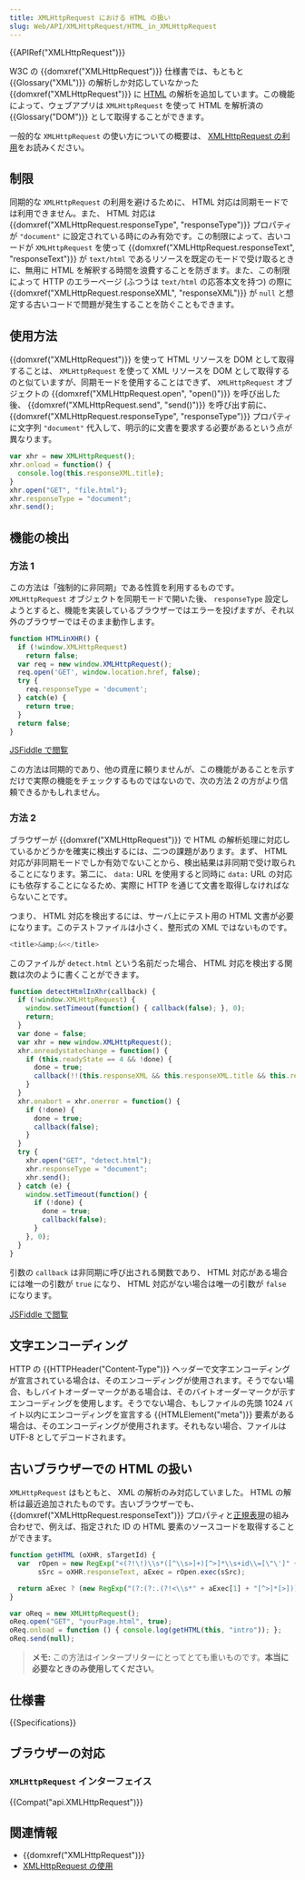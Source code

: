 ```yaml
---
title: XMLHttpRequest における HTML の扱い
slug: Web/API/XMLHttpRequest/HTML_in_XMLHttpRequest
---
```


{{APIRef("XMLHttpRequest")}}

W3C の {{domxref("XMLHttpRequest")}} 仕様書では、もともと {{Glossary("XML")}} の解析しか対応していなかった {{domxref("XMLHttpRequest")}} に [HTML](/ja/docs/Web/HTML) の解析を追加しています。この機能によって、ウェブアプリは `XMLHttpRequest` を使って HTML を解析済の {{Glossary("DOM")}} として取得することができます。

一般的な `XMLHttpRequest` の使い方についての概要は、 [XMLHttpRequest の利用](/ja/docs/Web/API/XMLHttpRequest/Using_XMLHttpRequest)をお読みください。

## 制限

同期的な `XMLHttpRequest` の利用を避けるために、 HTML 対応は同期モードでは利用できません。また、 HTML 対応は {{domxref("XMLHttpRequest.responseType", "responseType")}} プロパティが `"document"` に設定されている時にのみ有効です。この制限によって、古いコードが `XMLHttpRequest` を使って {{domxref("XMLHttpRequest.responseText", "responseText")}} が `text/html` であるリソースを既定のモードで受け取るときに、無用に HTML を解釈する時間を浪費することを防ぎます。また、この制限によって HTTP のエラーページ (ふつうは `text/html` の応答本文を持つ) の際に {{domxref("XMLHttpRequest.responseXML", "responseXML")}} が `null` と想定する古いコードで問題が発生することを防ぐこともできます。

## 使用方法

{{domxref("XMLHttpRequest")}} を使って HTML リソースを DOM として取得することは、 `XMLHttpRequest` を使って XML リソースを DOM として取得するのと似ていますが、同期モードを使用することはできず、 `XMLHttpRequest` オブジェクトの {{domxref("XMLHttpRequest.open", "open()")}} を呼び出した後、 {{domxref("XMLHttpRequest.send", "send()")}} を呼び出す前に、 {{domxref("XMLHttpRequest.responseType", "responseType")}} プロパティに文字列 `"document"` 代入して、明示的に文書を要求する必要があるという点が異なります。

```js
var xhr = new XMLHttpRequest();
xhr.onload = function() {
  console.log(this.responseXML.title);
}
xhr.open("GET", "file.html");
xhr.responseType = "document";
xhr.send();
```

## 機能の検出

### 方法 1

この方法は「強制的に非同期」である性質を利用するものです。 `XMLHttpRequest` オブジェクトを同期モードで開いた後、 `responseType` 設定しようとすると、機能を実装しているブラウザーではエラーを投げますが、それ以外のブラウザーではそのまま動作します。

```js
function HTMLinXHR() {
  if (!window.XMLHttpRequest)
    return false;
  var req = new window.XMLHttpRequest();
  req.open('GET', window.location.href, false);
  try {
    req.responseType = 'document';
  } catch(e) {
    return true;
  }
  return false;
}
```

[JSFiddle で閲覧](https://jsfiddle.net/HTcKP/1/)

この方法は同期的であり、他の資産に頼りませんが、この機能があることを示すだけで実際の機能をチェックするものではないので、次の方法 2 の方がより信頼できるかもしれません。

### 方法 2

ブラウザーが {{domxref("XMLHttpRequest")}} で HTML の解析処理に対応しているかどうかを確実に検出するには、二つの課題があります。まず、 HTML 対応が非同期モードでしか有効でないことから、検出結果は非同期で受け取られることになります。第二に、 `data:` URL を使用すると同時に `data:` URL の対応にも依存することになるため、実際に HTTP を通じて文書を取得しなければならないことです。

つまり、 HTML 対応を検出するには、サーバ上にテスト用の HTML 文書が必要になります。このテストファイルは小さく、整形式の XML ではないものです。

```js
<title>&amp;&<</title>
```

このファイルが `detect.html` という名前だった場合、 HTML 対応を検出する関数は次のように書くことができます。

```js
function detectHtmlInXhr(callback) {
  if (!window.XMLHttpRequest) {
    window.setTimeout(function() { callback(false); }, 0);
    return;
  }
  var done = false;
  var xhr = new window.XMLHttpRequest();
  xhr.onreadystatechange = function() {
    if (this.readyState == 4 && !done) {
      done = true;
      callback(!!(this.responseXML && this.responseXML.title && this.responseXML.title == "&&<"));
    }
  }
  xhr.onabort = xhr.onerror = function() {
    if (!done) {
      done = true;
      callback(false);
    }
  }
  try {
    xhr.open("GET", "detect.html");
    xhr.responseType = "document";
    xhr.send();
  } catch (e) {
    window.setTimeout(function() {
      if (!done) {
        done = true;
        callback(false);
      }
    }, 0);
  }
}
```

引数の `callback` は非同期に呼び出される関数であり、 HTML 対応がある場合には唯一の引数が `true` になり、 HTML 対応がない場合は唯一の引数が `false` になります。

[JSFiddle で閲覧](https://jsfiddle.net/xfvXR/1/)

## 文字エンコーディング

HTTP の {{HTTPHeader("Content-Type")}} ヘッダーで文字エンコーディングが宣言されている場合は、そのエンコーディングが使用されます。そうでない場合、もしバイトオーダーマークがある場合は、そのバイトオーダーマークが示すエンコーディングを使用します。そうでない場合、もしファイルの先頭 1024 バイト以内にエンコーディングを宣言する {{HTMLElement("meta")}} 要素がある場合は、そのエンコーディングが使用されます。それもない場合、ファイルは UTF-8 としてデコードされます。

## 古いブラウザーでの HTML の扱い

`XMLHttpRequest` はもともと、 XML の解析のみ対応していました。 HTML の解析は最近追加されたものです。古いブラウザーでも、 {{domxref("XMLHttpRequest.responseText")}} プロパティと[正規表現](/ja/docs/Web/JavaScript/Guide/Regular_Expressions)の組み合わせで、例えば、指定された ID の HTML 要素のソースコードを取得することができます。

```js
function getHTML (oXHR, sTargetId) {
  var  rOpen = new RegExp("<(?!\!)\\s*([^\\s>]+)[^>]*\\s+id\\=[\"\']" + sTargetId + "[\"\'][^>]*>" ,"i"),
       sSrc = oXHR.responseText, aExec = rOpen.exec(sSrc);

  return aExec ? (new RegExp("(?:(?:.(?!<\\s*" + aExec[1] + "[^>]*[>]))*.?<\\s*" + aExec[1] + "[^>]*[>](?:.(?!<\\s*\/\\s*" + aExec[1] + "\\s*>))*.?<\\s*\/\\s*" + aExec[1] + "\\s*>)*(?:.(?!<\\s*\/\\s*" + aExec[1] + "\\s*>))*.?", "i")).exec(sSrc.slice(sSrc.indexOf(aExec[0]) + aExec[0].length)) || "" : "";
}

var oReq = new XMLHttpRequest();
oReq.open("GET", "yourPage.html", true);
oReq.onload = function () { console.log(getHTML(this, "intro")); };
oReq.send(null);
```

> **メモ:** この方法はインタープリターにとってとても重いものです。**本当に必要なときのみ使用してください**。

## 仕様書

{{Specifications}}

## ブラウザーの対応

### `XMLHttpRequest` インターフェイス

{{Compat("api.XMLHttpRequest")}}

## 関連情報

- {{domxref("XMLHttpRequest")}}
- [XMLHttpRequest の使用](/ja/docs/Web/API/XMLHttpRequest/Using_XMLHttpRequest)
